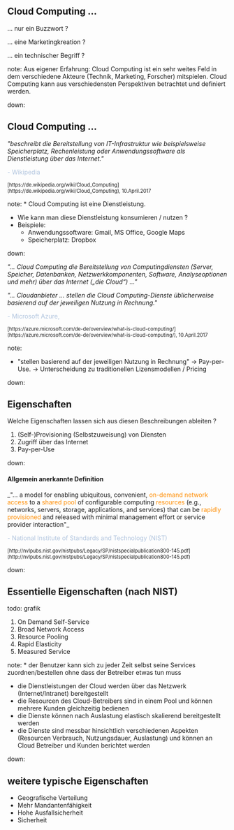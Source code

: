 ## Cloud Computing ...

... nur ein Buzzwort ?

... eine Marketingkreation ?

... ein technischer Begriff ?

note: Aus eigener Erfahrung: Cloud Computing ist ein sehr weites Feld in dem verschiedene Akteure (Technik, Marketing, Forscher) mitspielen. Cloud Computing kann aus verschiedensten Perspektiven betrachtet und definiert werden.

down:

## Cloud Computing ...

_"beschreibt die Bereitstellung von IT-Infrastruktur wie beispielsweise Speicherplatz, Rechenleistung oder Anwendungssoftware als Dienstleistung über das Internet."_

<p style="color: LightSteelBlue;">
- Wikipedia
</p>
<p style="font-size: 80%;">
[https://de.wikipedia.org/wiki/Cloud_Computing](https://de.wikipedia.org/wiki/Cloud_Computing), 10.April.2017
</p>

note: * Cloud Computing ist eine Dienstleistung.
* Wie kann man diese Dienstleistung konsumieren / nutzen ?
* Beispiele:
  * Anwendungssoftware: Gmail, MS Office, Google Maps
  * Speicherplatz: Dropbox

down:

_"... Cloud Computing die Bereitstellung von Computingdiensten (Server, Speicher, Datenbanken, Netzwerkkomponenten, Software, Analyseoptionen und mehr) über das Internet („die Cloud“) ..."_

_"... Cloudanbieter ... stellen die Cloud Computing-Dienste üblicherweise basierend auf der jeweiligen Nutzung in Rechnung."_

<p style="color: LightSteelBlue;">
- Microsoft Azure,
</p>
<p style="font-size: 80%;">
[https://azure.microsoft.com/de-de/overview/what-is-cloud-computing/](https://azure.microsoft.com/de-de/overview/what-is-cloud-computing/), 10.April.2017
</p>

note:
* "stellen basierend auf der jeweiligen Nutzung in Rechnung" -> Pay-per-Use. -> Unterscheidung zu traditionellen Lizensmodellen / Pricing

down:

## Eigenschaften

Welche Eigenschaften lassen sich aus diesen Beschreibungen ableiten ?

1. (Self-)Provisioning (Selbstzuweisung) von Diensten
1. Zugriff über das Internet
1. Pay-per-Use

down:

#### Allgemein anerkannte Definition

<p>
_"... a model for enabling ubiquitous, convenient, <font color="DarkOrange">on-demand network access</font> to a <font color="DarkOrange">shared
pool</font> of configurable computing <font color="DarkOrange">resources</font> (e.g., networks, servers, storage, applications, and services) that
can be <font color="DarkOrange">rapidly provisioned</font> and released with minimal management effort or service provider interaction"_
</p>

<p style="color: LightSteelBlue;">
- National Institute of Standards and Technology (NIST)
</p>
<p style="font-size: 80%;">
[http://nvlpubs.nist.gov/nistpubs/Legacy/SP/nistspecialpublication800-145.pdf](http://nvlpubs.nist.gov/nistpubs/Legacy/SP/nistspecialpublication800-145.pdf)
</p>

down:

## Essentielle Eigenschaften (nach NIST)

todo: grafik

1. On Demand Self-Service
1. Broad Network Access
1. Resource Pooling
1. Rapid Elasticity
1. Measured Service

note: * der Benutzer kann sich zu jeder Zeit selbst seine Services zuordnen/bestellen ohne dass der Betreiber etwas tun muss
* die Dienstleistungen der Cloud werden über das Netzwerk (Internet/Intranet) bereitgestellt
* die Resourcen des Cloud-Betreibers sind in einem Pool und können mehrere Kunden gleichzeitig bedienen
* die Dienste können nach Auslastung elastisch skalierend bereitgestellt werden
* die Dienste sind messbar hinsichtlich verschiedenen Aspekten (Resourcen Verbrauch, Nutzungsdauer, Auslastung) und können an Cloud Betreiber und Kunden berichtet werden

down:

## weitere typische Eigenschaften

* Geografische Verteilung
* Mehr Mandantenfähigkeit
* Hohe Ausfallsicherheit
* Sicherheit
